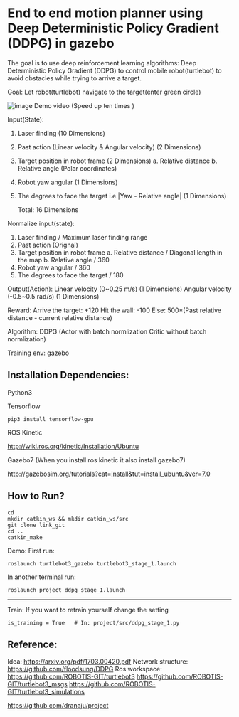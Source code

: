 # End to end motion planner using Deep Deterministic Policy Gradient (DDPG) in gazebo

The goal is to use deep reinforcement learning algorithms: Deep Deterministic Policy Gradient (DDPG) to control mobile robot(turtlebot) to avoid obstacles while trying to arrive a target.

Goal: Let robot(turtlebot) navigate to the target(enter green circle)

![image](https://github.com/m5823779/MotionPlannerUsingDDPG/blob/master/demo/demo.gif)
Demo video (Speed up ten times )

Input(State):
  1. Laser finding (10 Dimensions)
  2. Past action (Linear velocity & Angular velocity) (2 Dimensions)
  3. Target position in robot frame (2 Dimensions)
      a. Relative distance
      b. Relative angle (Polar coordinates)
  4. Robot yaw angular (1 Dimensions)
  5. The degrees to face the target i.e.|Yaw - Relative angle| (1 Dimensions)
  
     Total: 16 Dimensions


Normalize input(state):
  1. Laser finding / Maximum laser finding range
  2. Past action (Orignal)
  3. Target position in robot frame
      a. Relative distance / Diagonal length in the map
      b. Relative angle / 360
  4. Robot yaw angular / 360
  5. The degrees to face the target / 180


Output(Action):
Linear velocity (0~0.25 m/s) (1 Dimensions)
Angular velocity (-0.5~0.5 rad/s) (1 Dimensions)


Reward:
Arrive the target: +120
Hit the wall: -100
Else: 500*(Past relative distance - current relative distance)


Algorithm: DDPG (Actor with batch normlization Critic without batch normlization)


Training env: gazebo

## Installation Dependencies:

Python3

Tensorflow

```
pip3 install tensorflow-gpu
```
ROS Kinetic

http://wiki.ros.org/kinetic/Installation/Ubuntu

Gazebo7 (When you install ros kinetic it also install gazebo7)

http://gazebosim.org/tutorials?cat=install&tut=install_ubuntu&ver=7.0


## How to Run?
```
cd
mkdir catkin_ws && mkdir catkin_ws/src
git clone link_git
cd ..
catkin_make
```

Demo:
First run:
```
roslaunch turtlebot3_gazebo turtlebot3_stage_1.launch
```
In another terminal run:
```
roslaunch project ddpg_stage_1.launch
```
_______________________________________________________

Train:
If you want to retrain yourself change the setting

```
is_training = True   # In: project/src/ddpg_stage_1.py
```

## Reference:

Idea:
https://arxiv.org/pdf/1703.00420.pdf
Network structure:
https://github.com/floodsung/DDPG
Ros workspace:
https://github.com/ROBOTIS-GIT/turtlebot3
https://github.com/ROBOTIS-GIT/turtlebot3_msgs
https://github.com/ROBOTIS-GIT/turtlebot3_simulations

https://github.com/dranaju/project
